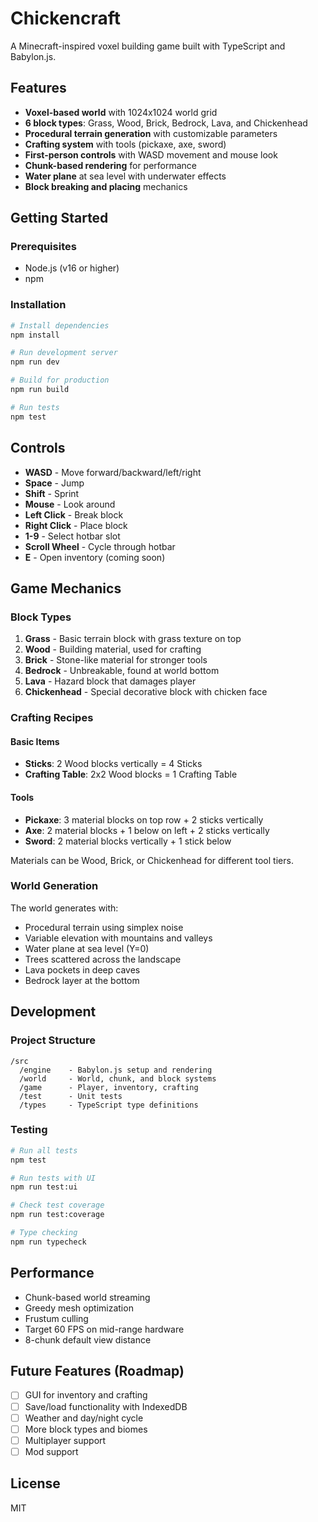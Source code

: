 # Chickencraft

A Minecraft-inspired voxel building game built with TypeScript and Babylon.js.

## Features

- **Voxel-based world** with 1024x1024 world grid
- **6 block types**: Grass, Wood, Brick, Bedrock, Lava, and Chickenhead
- **Procedural terrain generation** with customizable parameters
- **Crafting system** with tools (pickaxe, axe, sword)
- **First-person controls** with WASD movement and mouse look
- **Chunk-based rendering** for performance
- **Water plane** at sea level with underwater effects
- **Block breaking and placing** mechanics

## Getting Started

### Prerequisites

- Node.js (v16 or higher)
- npm

### Installation

```bash
# Install dependencies
npm install

# Run development server
npm run dev

# Build for production
npm run build

# Run tests
npm test
```

## Controls

- **WASD** - Move forward/backward/left/right
- **Space** - Jump
- **Shift** - Sprint
- **Mouse** - Look around
- **Left Click** - Break block
- **Right Click** - Place block
- **1-9** - Select hotbar slot
- **Scroll Wheel** - Cycle through hotbar
- **E** - Open inventory (coming soon)

## Game Mechanics

### Block Types

1. **Grass** - Basic terrain block with grass texture on top
2. **Wood** - Building material, used for crafting
3. **Brick** - Stone-like material for stronger tools
4. **Bedrock** - Unbreakable, found at world bottom
5. **Lava** - Hazard block that damages player
6. **Chickenhead** - Special decorative block with chicken face

### Crafting Recipes

#### Basic Items
- **Sticks**: 2 Wood blocks vertically = 4 Sticks
- **Crafting Table**: 2x2 Wood blocks = 1 Crafting Table

#### Tools
- **Pickaxe**: 3 material blocks on top row + 2 sticks vertically
- **Axe**: 2 material blocks + 1 below on left + 2 sticks vertically
- **Sword**: 2 material blocks vertically + 1 stick below

Materials can be Wood, Brick, or Chickenhead for different tool tiers.

### World Generation

The world generates with:
- Procedural terrain using simplex noise
- Variable elevation with mountains and valleys
- Water plane at sea level (Y=0)
- Trees scattered across the landscape
- Lava pockets in deep caves
- Bedrock layer at the bottom

## Development

### Project Structure

```
/src
  /engine    - Babylon.js setup and rendering
  /world     - World, chunk, and block systems
  /game      - Player, inventory, crafting
  /test      - Unit tests
  /types     - TypeScript type definitions
```

### Testing

```bash
# Run all tests
npm test

# Run tests with UI
npm run test:ui

# Check test coverage
npm run test:coverage

# Type checking
npm run typecheck
```

## Performance

- Chunk-based world streaming
- Greedy mesh optimization
- Frustum culling
- Target 60 FPS on mid-range hardware
- 8-chunk default view distance

## Future Features (Roadmap)

- [ ] GUI for inventory and crafting
- [ ] Save/load functionality with IndexedDB
- [ ] Weather and day/night cycle
- [ ] More block types and biomes
- [ ] Multiplayer support
- [ ] Mod support

## License

MIT
